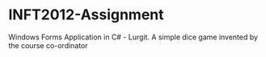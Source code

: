 # INFT2012-Assignment
Windows Forms Application in C# - Lurgit. A simple dice game invented by the course co-ordinator
